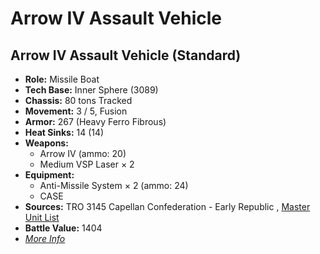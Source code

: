 # Arrow IV Assault Vehicle 

## Arrow IV Assault Vehicle (Standard) 

- **Role:** Missile Boat 
- **Tech Base:** Inner Sphere (3089) 
- **Chassis:** 80 tons Tracked 
- **Movement:** 3 / 5, Fusion 
- **Armor:** 267 (Heavy Ferro Fibrous) 
- **Heat Sinks:** 14 (14) 
- **Weapons:** 
  - Arrow IV (ammo: 20) 
  - Medium VSP Laser × 2 
- **Equipment:** 
  - Anti-Missile System × 2 (ammo: 24) 
  - CASE 
- **Sources:** TRO 3145 Capellan Confederation - Early Republic , [Master Unit List](http://masterunitlist.info/Unit/Details/6446) 
- **Battle Value:** 1404 
- [*More Info*](arrow_iv_assault_vehicle/arrow_iv_assault_vehicle_standard.md) 

